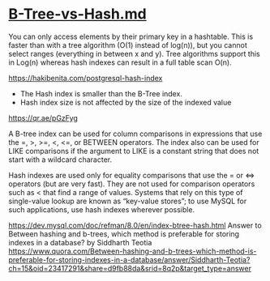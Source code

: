 # [B-Tree-vs-Hash.md](https://stackoverflow.com/a/7306456)

You can only access elements by their primary key in a hashtable. This is faster than with a tree algorithm (O(1) instead of log(n)),
but you cannot select ranges (everything in between x and y). Tree algorithms support this in Log(n) whereas hash indexes can result in a full table scan O(n).

https://hakibenita.com/postgresql-hash-index

* The Hash index is smaller than the B-Tree index.
* Hash index size is not affected by the size of the indexed value

https://qr.ae/pGzFyg

A B-tree index can be used for column comparisons in expressions that use the =, >, >=, <, <=, or BETWEEN operators. The index also can be used for LIKE comparisons if the argument to LIKE is a constant string that does not start with a wildcard character.

Hash indexes are used only for equality comparisons that use the = or <=> operators (but are very fast). They are not used for comparison operators such as < that find a range of values. Systems that rely on this type of single-value lookup are known as “key-value stores”; to use MySQL for such applications, use hash indexes wherever possible.

https://dev.mysql.com/doc/refman/8.0/en/index-btree-hash.html
Answer to Between hashing and b-trees, which method is preferable for storing indexes in a database? by Siddharth Teotia https://www.quora.com/Between-hashing-and-b-trees-which-method-is-preferable-for-storing-indexes-in-a-database/answer/Siddharth-Teotia?ch=15&oid=23417291&share=d9fb88da&srid=8q2p&target_type=answer
